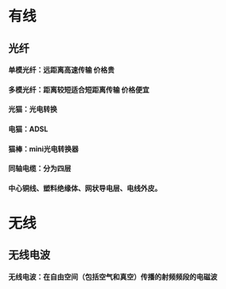 # 有线

## 光纤
#### 单模光纤：远距离高速传输  价格贵
#### 多模光纤：距离较短适合短距离传输 价格便宜

#### 光猫：光电转换
#### 电猫：ADSL
#### 猫棒：mini光电转换器

#### 同轴电缆：分为四层
#### 中心铜线、塑料绝缘体、网状导电层、电线外皮。

# 无线

## 无线电波
#### 无线电波：在自由空间（包括空气和真空）传播的射频频段的电磁波
